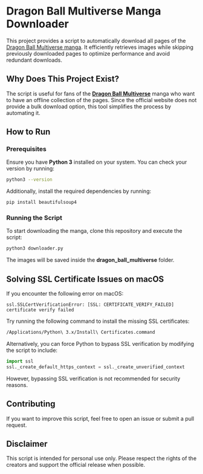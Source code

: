 # Dragon Ball Multiverse Manga Downloader

This project provides a script to automatically download all pages of the [Dragon Ball Multiverse manga](https://www.dragonball-multiverse.com/en/read.html). It efficiently retrieves images while skipping previously downloaded pages to optimize performance and avoid redundant downloads.

## Why Does This Project Exist?
The script is useful for fans of the **[Dragon Ball Multiverse](https://www.dragonball-multiverse.com/en/read.html)** manga who want to have an offline collection of the pages. Since the official website does not provide a bulk download option, this tool simplifies the process by automating it.

## How to Run
### Prerequisites
Ensure you have **Python 3** installed on your system. You can check your version by running:

```sh
python3 --version
```

Additionally, install the required dependencies by running:

```sh
pip install beautifulsoup4
```

### Running the Script
To start downloading the manga, clone this repository and execute the script:

```sh
python3 downloader.py
```

The images will be saved inside the **dragon_ball_multiverse** folder.

## Solving SSL Certificate Issues on macOS

If you encounter the following error on macOS:

```
ssl.SSLCertVerificationError: [SSL: CERTIFICATE_VERIFY_FAILED] certificate verify failed
```

Try running the following command to install the missing SSL certificates:

```sh
/Applications/Python\ 3.x/Install\ Certificates.command
```

Alternatively, you can force Python to bypass SSL verification by modifying the script to include:

```python
import ssl
ssl._create_default_https_context = ssl._create_unverified_context
```

However, bypassing SSL verification is not recommended for security reasons.

## Contributing
If you want to improve this script, feel free to open an issue or submit a pull request.

## Disclaimer
This script is intended for personal use only. Please respect the rights of the creators and support the official release when possible.
